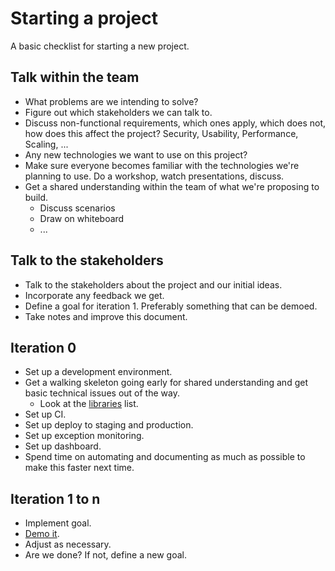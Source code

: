 # Starting a project

A basic checklist for starting a new project.

## Talk within the team

* What problems are we intending to solve?
* Figure out which stakeholders we can talk to.
* Discuss non-functional requirements, which ones apply, which does not, how does this affect the project? Security, Usability, Performance, Scaling, ...
* Any new technologies we want to use on this project?
* Make sure everyone becomes familiar with the technologies we're planning to use. Do a workshop, watch presentations, discuss.
* Get a shared understanding within the team of what we're proposing to build.
  - Discuss scenarios
  - Draw on whiteboard
  - ...

## Talk to the stakeholders

* Talk to the stakeholders about the project and our initial ideas.
* Incorporate any feedback we get.
* Define a goal for iteration 1. Preferably something that can be demoed.
* Take notes and improve this document.

## Iteration 0

* Set up a development environment.
* Get a walking skeleton going early for shared understanding and get basic technical issues out of the way.
  - Look at the [libraries](https://github.com/barsoom/devbook/tree/master/libs) list.
* Set up CI.
* Set up deploy to staging and production.
* Set up exception monitoring.
* Set up dashboard.
* Spend time on automating and documenting as much as possible to make this faster next time.

## Iteration 1 to n

* Implement goal.
* [Demo it](https://github.com/barsoom/devbook/tree/master/holding_a_demo).
* Adjust as necessary.
* Are we done? If not, define a new goal.
